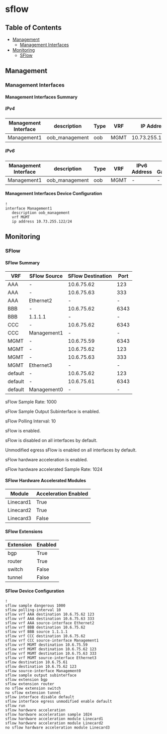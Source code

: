 # sflow

## Table of Contents

- [Management](#management)
  - [Management Interfaces](#management-interfaces)
- [Monitoring](#monitoring)
  - [SFlow](#sflow)

## Management

### Management Interfaces

#### Management Interfaces Summary

##### IPv4

| Management Interface | description | Type | VRF | IP Address | Gateway |
| -------------------- | ----------- | ---- | --- | ---------- | ------- |
| Management1 | oob_management | oob | MGMT | 10.73.255.122/24 | 10.73.255.2 |

##### IPv6

| Management Interface | description | Type | VRF | IPv6 Address | IPv6 Gateway |
| -------------------- | ----------- | ---- | --- | ------------ | ------------ |
| Management1 | oob_management | oob | MGMT | - | - |

#### Management Interfaces Device Configuration

```eos
!
interface Management1
   description oob_management
   vrf MGMT
   ip address 10.73.255.122/24
```

## Monitoring

### SFlow

#### SFlow Summary

| VRF | SFlow Source | SFlow Destination | Port |
| --- | ------------ | ----------------- | ---- |
| AAA | - | 10.6.75.62 | 123 |
| AAA | - | 10.6.75.63 | 333 |
| AAA | Ethernet2 | - | - |
| BBB | - | 10.6.75.62 | 6343 |
| BBB | 1.1.1.1 | - | - |
| CCC | - | 10.6.75.62 | 6343 |
| CCC | Management1 | - | - |
| MGMT | - | 10.6.75.59 | 6343 |
| MGMT | - | 10.6.75.62 | 123 |
| MGMT | - | 10.6.75.63 | 333 |
| MGMT | Ethernet3 | - | - |
| default | - | 10.6.75.62 | 123 |
| default | - | 10.6.75.61 | 6343 |
| default | Management0 | - | - |

sFlow Sample Rate: 1000

sFlow Sample Output Subinterface is enabled.

sFlow Polling Interval: 10

sFlow is enabled.

sFlow is disabled on all interfaces by default.

Unmodified egress sFlow is enabled on all interfaces by default.

sFlow hardware acceleration is enabled.

sFlow hardware accelerated Sample Rate: 1024

#### SFlow Hardware Accelerated Modules

| Module | Acceleration Enabled |
| ------ | -------------------- |
| Linecard1 | True |
| Linecard2 | True |
| Linecard3 | False |

#### SFlow Extensions

| Extension | Enabled |
| --------- | ------- |
| bgp | True |
| router | True |
| switch | False |
| tunnel | False |

#### SFlow Device Configuration

```eos
!
sflow sample dangerous 1000
sflow polling-interval 10
sflow vrf AAA destination 10.6.75.62 123
sflow vrf AAA destination 10.6.75.63 333
sflow vrf AAA source-interface Ethernet2
sflow vrf BBB destination 10.6.75.62
sflow vrf BBB source 1.1.1.1
sflow vrf CCC destination 10.6.75.62
sflow vrf CCC source-interface Management1
sflow vrf MGMT destination 10.6.75.59
sflow vrf MGMT destination 10.6.75.62 123
sflow vrf MGMT destination 10.6.75.63 333
sflow vrf MGMT source-interface Ethernet3
sflow destination 10.6.75.61
sflow destination 10.6.75.62 123
sflow source-interface Management0
sflow sample output subinterface
sflow extension bgp
sflow extension router
no sflow extension switch
no sflow extension tunnel
sflow interface disable default
sflow interface egress unmodified enable default
sflow run
sflow hardware acceleration
sflow hardware acceleration sample 1024
sflow hardware acceleration module Linecard1
sflow hardware acceleration module Linecard2
no sflow hardware acceleration module Linecard3
```
